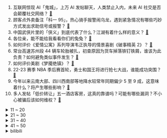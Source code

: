 1. 互联网惊现 AI「鬼城」，上万 AI 发帖聊天，人类禁止入内，未来 AI 社交是否会颠覆社交网络？ [:link:](https://www.zhihu.com/question/598518906)
2. 顾客点外卖备注「科一 95」，热心骑手报警闹乌龙，遇到紧急情况有哪些巧妙方式发出求助信号或报警？ [:link:](https://www.zhihu.com/question/598412361)
3. 中国武侠片里的「侠义」到底代表了什么？江湖有着什么样的意义？ [:link:](https://www.zhihu.com/question/596581402)
4. 各位亲，能不能给我看看你们的兔兔？ [:link:](https://www.zhihu.com/question/438375860)
5. 如何评价《爱情公寓》系列导演韦正执导的情景喜剧《破事精英 2》？ [:link:](https://www.zhihu.com/question/598194206)
6. 常台高速苏州段 44 辆车轮胎被扎，初查原因为货车掉落铁钉铁屑，谁该为此负责？如何避免类似事件发生？ [:link:](https://www.zhihu.com/question/598395008)
7. 如何评价美剧《梦魇绝镇》？ [:link:](https://www.zhihu.com/question/517609351)
8. 22-23 赛季 NBA 季后赛首轮，勇士和国王将进行抢七大战，谁能成功突围？ [:link:](https://www.zhihu.com/question/598390644)
9. 今年以来云南大部、四川西南部等地降水较常年同期偏少 5 至 9 成，这意味着什么？将产生哪些影响？ [:link:](https://www.zhihu.com/question/598226345)
10. 多人发帖「低价转让」五一酒店客房，这真的靠谱吗？可能有哪些漏洞？不小心被骗后该如何维权？ [:link:](https://www.zhihu.com/question/598404777)
<details>
<summary>11 ~ 20</summary>

11. 你读过的最狂的诗词是什么？ [:link:](https://www.zhihu.com/question/598324057)
12. 社交焦虑最主要焦虑的是什么？ [:link:](https://www.zhihu.com/question/440644433)
13. 阿基米德和国王下棋，要求用米填满 64 个方格，国王最后是怎么解决的？ [:link:](https://www.zhihu.com/question/380875083)
14. 顶级投资者，为什么更喜欢熊市？ [:link:](https://www.zhihu.com/question/587450863)
15. 慕容复为什么会高开低走？ [:link:](https://www.zhihu.com/question/598001512)
16. 如何评价《长月烬明》第 31-32 集？其中有哪些值得关注的剧情点？ [:link:](https://www.zhihu.com/question/598521989)
17. 《崩坏：星穹铁道》里，“大守护者”可可利亚到底想靠星核做什么？ [:link:](https://www.zhihu.com/question/598472414)
18. 如何看待丁立人创造历史成为国际象棋世界棋王？ [:link:](https://www.zhihu.com/question/598539448)
19. 如何评价《漫长的季节》第 11 集？其中有哪些值得关注的剧情点？ [:link:](https://www.zhihu.com/question/598522088)
20. 五一假期多地热门景区寸步难行，开启「人从众」模式，你那边情况如何？后悔出门了吗？ [:link:](https://www.zhihu.com/question/598482305)
</details>
<details>
<summary>21 ~ 30</summary>

21. 全国铁路旅客发送量创历史新高，旅客反映称「坐高铁像挤地铁」，国铁集团回应超员问题，五一你出行体验如何？ [:link:](https://www.zhihu.com/question/598512257)
22. 为什么《诡秘之主》里别的神都有自己途径里低等级的手下和信徒，而愚者没有？ [:link:](https://www.zhihu.com/question/484704087)
23. 大家觉得半人马骑兵能有多强？ [:link:](https://www.zhihu.com/question/595913431)
24. 为什么合适的轻薄+高刷+好键盘笔记本那么难等？ [:link:](https://www.zhihu.com/question/598322602)
25. 电影《灌篮高手》里，流川枫是不是笑了？ [:link:](https://www.zhihu.com/question/598244809)
26. 古代世界肉搏战时如何区分敌我的？ [:link:](https://www.zhihu.com/question/28294046)
27. 《红楼梦》中有没有一道菜，让你感觉无比奢靡？ [:link:](https://www.zhihu.com/question/508546960)
28. 如何评价2023年4月THUSSAT学科能力综合测试（TACA）？ [:link:](https://www.zhihu.com/question/590830475)
29. 如何评价电影《灌篮高手》的超高口碑？ [:link:](https://www.zhihu.com/question/596741522)
30. 《漫长的季节》中有哪些隐藏的彩蛋？ [:link:](https://www.zhihu.com/question/597240923)
</details>
<details>
<summary>31 ~ 40</summary>

31. 崩坏星穹铁道开启「无尽的三月七」活动，你有哪些有趣的创作？ [:link:](https://www.zhihu.com/question/598490411)
32. 东三省一季度GDP增速跑赢全国，背后有哪些原因？将带来哪些影响？ [:link:](https://www.zhihu.com/question/598064212)
33. 六大国有行一季度共赚近 3600 亿元，多家银行净息差持续收窄，如何解读此数据？反映了什么？ [:link:](https://www.zhihu.com/question/598495842)
34. 为什么没有人用塔式机箱装nas呢？ [:link:](https://www.zhihu.com/question/528553459)
35. 刘邦为什么不给戚夫人免死金牌，或让她随子就封、免受残害？ [:link:](https://www.zhihu.com/question/598361065)
36. 旅途中遇到商家违约、消费陷阱等，录音录像有用吗？什么样的音/视频可以算作维权证据？还需要保留哪些证据？ [:link:](https://www.zhihu.com/question/597946545)
37. 今年的五一有多「疯」？出行火爆的背后究竟是什么？ [:link:](https://www.zhihu.com/question/598482073)
38. 90 后北漂女孩副业开淄博烧烤月入三十万，开张一个半月营业额猛翻二十倍，如何看待流量带来的「风口」？ [:link:](https://www.zhihu.com/question/597679629)
39. 有哪些改名失败的地名？ [:link:](https://www.zhihu.com/question/588174055)
40. 有没有什么电影，足以改变你对世界、人生或者价值的认知？ [:link:](https://www.zhihu.com/question/596584225)
</details>
<details>
<summary>41 ~ 50</summary>

41. 5 月起一批新规即将实施，涉及社保、失业保险、工伤保险、证券期货等方面，将给生活带来哪些改变？ [:link:](https://www.zhihu.com/question/598394218)
42. 五一假期出行途中，你随手拍下了怎样的风景？那一瞬间是什么让你按下快门键？ [:link:](https://www.zhihu.com/question/598392867)
43. 航司回应两乘客因座位纠纷高空发生抓扯，称「已和解，保留追究危害公共安全的权利」，如何看待此事？ [:link:](https://www.zhihu.com/question/598493620)
44. 《崩坏：星穹铁道》的剧情演出水平如何？符合你的预期吗？ [:link:](https://www.zhihu.com/question/598251837)
45. 创造历史！丁立人成中国首位国际象棋世界棋王，如何评价这一成就？目前中国国际象棋整体水平如何？ [:link:](https://www.zhihu.com/question/598541435)
46. 五一去露营，有哪些舒适又有风格的穿搭？ [:link:](https://www.zhihu.com/question/597671979)
47. 为什么《教父》结局中麦克的女儿玛丽必须死？ [:link:](https://www.zhihu.com/question/297028058)
48. 如何评价2023湖人完成黑七？ [:link:](https://www.zhihu.com/question/598401317)
49. 如何评价大疆新品 Mavic 3  Pro 首款三摄旗舰影像航拍无人机？有哪些亮点值得关注？ [:link:](https://www.zhihu.com/question/597774128)
50. 《灌篮高手》里，流川枫知道赤木晴子爱慕他吗？ [:link:](https://www.zhihu.com/question/25949786)
</details><details>
<summary>bilibili</summary>

1. 没开玩笑  淄博已经进化到5.0版本了... [:link:](//www.bilibili.com/video/BV1BX4y1m7jP)
2. 我当爸爸了！ [:link:](//www.bilibili.com/video/BV1qh4y1n7C3)
3. 当你总觉得自己很独特时 [:link:](//www.bilibili.com/video/BV1eh41177oB)
4. 咱就是说，这是纯友谊，还是真爱情？ [:link:](//www.bilibili.com/video/BV1Vk4y1n7X1)
5. 哈哈，甲方破防了 [:link:](//www.bilibili.com/video/BV1Dg4y1L7hd)
6. 当你试图扼杀我的电竞精神时 你已经输了 [:link:](//www.bilibili.com/video/BV1VV4y1d7BK)
7. 看完4月新番，外星人连夜毁灭地球......【泛式】 [:link:](//www.bilibili.com/video/BV1gs4y1w7jK)
8. 一群up主在欢乐谷玩共享位置捉迷藏！效果爆炸！【最终集】 [:link:](//www.bilibili.com/video/BV1ph41177Mt)
9. 从上厕所的规则就知道挪威的男人地位如何了 [:link:](//www.bilibili.com/video/BV1bc411J7SR)
10. 爷 青 回 ！丢人之旅！【森林之子#1】 [:link:](//www.bilibili.com/video/BV19M4y187ww)
<details>
<summary>11 ~ 20</summary>

11. 蛋 [:link:](//www.bilibili.com/video/BV1pa4y157G9)
12. "挖错了坟，该拜哪尊神啊？！" [:link:](//www.bilibili.com/video/BV13c411n7r1)
13. 保  护  砂  隐  村 [:link:](//www.bilibili.com/video/BV11V4y1R7tD)
14. 以前年轻人消费 VS 现在年轻人消费 [:link:](//www.bilibili.com/video/BV1F24y1F7Y5)
15. 【Minecraft】我们烧了张rtx4090,只为这300秒极致画面 [:link:](//www.bilibili.com/video/BV1Vk4y1n74b)
16. 做了一个赋予食物生命的盘子 [:link:](//www.bilibili.com/video/BV1ph41177H5)
17. “有 种 你 试 试” [:link:](//www.bilibili.com/video/BV1Lk4y1n7dL)
18. “所以生命啊，它璀璨如歌” [:link:](//www.bilibili.com/video/BV1mm4y1y7zt)
19. 《原神》角色演示-「卡维：忱挚织穹」 [:link:](//www.bilibili.com/video/BV1MT411H7ia)
20. 《 机 枪 模 拟 器 》 [:link:](//www.bilibili.com/video/BV1Jz4y1Y7tB)
</details>
<details>
<summary>21 ~ 30</summary>

21. 联合国正式入驻B站！ [:link:](//www.bilibili.com/video/BV1Am4y1C78m)
22. 20世纪的“哲学王”是谁？【奇葩小国46】 [:link:](//www.bilibili.com/video/BV19g4y177co)
23. 《崩坏：星穹铁道》启程庆典 [:link:](//www.bilibili.com/video/BV1Cg4y1L7fC)
24. 提前感受五一的恐惧｜人真的好多啊啊啊！！ [:link:](//www.bilibili.com/video/BV1Do4y147GW)
25. [Choreography Video] SEVENTEEN - Super [:link:](//www.bilibili.com/video/BV1ea4y1V7RG)
26. 【亮记生物鉴定】网络热传生物鉴定48 [:link:](//www.bilibili.com/video/BV1Xh411j7yC)
27. 中年男性魅力比拼！ [:link:](//www.bilibili.com/video/BV1Tc411n7Qh)
28. Emotional Damage破防哥Steven He来B站啦！ [:link:](//www.bilibili.com/video/BV1Wa4y1V7j2)
29. 女版海贼王（分享一波奇奇怪怪的知识） [:link:](//www.bilibili.com/video/BV15o4y1t7hd)
30. 【黑塔】⚡你能忍受转圈圈的洗脑么⚡◑ω◐️⚡ [:link:](//www.bilibili.com/video/BV1BL411Y7iV)
</details>
<details>
<summary>31 ~ 40</summary>

31. 完了，这下解释不清楚了 [:link:](//www.bilibili.com/video/BV1FL411e7rt)
32. 喊口号就能让战士往上冲?解密战时政治动员有多复杂【思维实验室】 [:link:](//www.bilibili.com/video/BV1Qk4y177wj)
33. 芬兰内战中，红军为什么输给了白军？曼纳海姆(中)【历史调研室39】 [:link:](//www.bilibili.com/video/BV1Mm4y1C7Ge)
34. 《关于男朋友休假顺便带走了我腿这件事》 [:link:](//www.bilibili.com/video/BV1CM411G7XW)
35. 永远不要低估河南碳水！馍馍装一切，谁吃谁迷糊 [:link:](//www.bilibili.com/video/BV1wo4y1t7Am)
36. 5斤的铁勺，60cm的铁锅，这道菜，很费手。。 [:link:](//www.bilibili.com/video/BV1cM411G7rL)
37. 一个视频看懂王莽的一生 [:link:](//www.bilibili.com/video/BV1Ao4y1t7CD)
38. 二刷许昌&胖东来！你们将会被他们的真诚而感动！ [:link:](//www.bilibili.com/video/BV1wM4y1h7y3)
39. 《 鸡 哥 天 下 第 一 》 [:link:](//www.bilibili.com/video/BV1am4y1175K)
40. 《明日方舟》限定干员「缪尔赛思」前瞻PV [:link:](//www.bilibili.com/video/BV1Zs4y1c7td)
</details>
<details>
<summary>41 ~ 50</summary>

41. 【怒九】淦！你们的爱好…好帅啊！！ [:link:](//www.bilibili.com/video/BV1Qa4y1V7D6)
42. 全网公开我的浏览记录！！ [:link:](//www.bilibili.com/video/BV1Ph411L7xU)
43. 眼“色”游戏（押韵版） [:link:](//www.bilibili.com/video/BV17P411U7tp)
44. 斗电子蛐蛐.品百味人生 [:link:](//www.bilibili.com/video/BV1EM411G7vq)
45. 求助大家 怎样可以把脸上的洗掉？ [:link:](//www.bilibili.com/video/BV1QV4y1R7W1)
46. 五一期间可以白拿的6款皮肤：末日机甲和时之恋人可真香！ [:link:](//www.bilibili.com/video/BV1dM4y187gp)
47. 放假了！给你们来点恐怖故事！！ [:link:](//www.bilibili.com/video/BV1pz4y1Y7Vd)
48. 没有退网，只是坐上了轮椅 [:link:](//www.bilibili.com/video/BV1bg4y1L7jY)
49. 这个技能有点刑！慢放百倍，三分钟学会飞牌绝技！ [:link:](//www.bilibili.com/video/BV1ks4y1c7sV)
50. 都什么年代，谁还用传统方式驱鬼？！！ [:link:](//www.bilibili.com/video/BV1Na4y15718)
</details>
<details>
<summary>51 ~ 60</summary>

51. 奇行种，也没有多奇怪嘛…… [:link:](//www.bilibili.com/video/BV1fh41157au)
52. 童年广告系列 [:link:](//www.bilibili.com/video/BV1vM4y187ha)
53. 变身巫师！用我的咒语施展魔法！环球影城vlog [:link:](//www.bilibili.com/video/BV11L411h7k2)
54. 勾栏听曲说是 [:link:](//www.bilibili.com/video/BV1Kh4y1n7Lr)
55. 感受到了培育蔬菜这件事的重要性 [:link:](//www.bilibili.com/video/BV1sX4y1m7Xn)
56. 不愧是一群男的想出来的节目 [:link:](//www.bilibili.com/video/BV1ih4y1n7Hm)
57. 你眼中的“老阿姨”曾经也迷倒了整个世界！ [:link:](//www.bilibili.com/video/BV1Yg4y1L7AP)
58. 想做说唱领袖 [:link:](//www.bilibili.com/video/BV1oo4y147et)
59. 【星穹铁道】《踏上旅途》太短不够听？让我来扩写！！ [:link:](//www.bilibili.com/video/BV1Yg4y1L7EE)
60. 特殊感染者Boomer背景故事 [:link:](//www.bilibili.com/video/BV1gP41127ki)
</details>
<details>
<summary>61 ~ 70</summary>

61. 【干货】如何像人类一样吃饭 [:link:](//www.bilibili.com/video/BV1pa4y157Bh)
62. 实拍立体机动装置！以梦为翅膀，翱翔于天际！ [:link:](//www.bilibili.com/video/BV1DX4y1m7Uf)
63. 球2前69分钟究竟埋藏了多少细节？《流浪地球2》全片解析04 [:link:](//www.bilibili.com/video/BV1wV4y1d7hG)
64. 刮彩票决定自己的一日三餐！结果翻车了？ [:link:](//www.bilibili.com/video/BV1tm4y117dj)
65. 感谢大妈给新崩的空气刘海 [:link:](//www.bilibili.com/video/BV1JM411G7mA)
66. 天呐！结婚3周年，飞越9000公里的惊喜… [:link:](//www.bilibili.com/video/BV1f14y1o72H)
67. 狂躁！自残！自杀！梵高疯狂的真相，背后是人最深的绝望！ [:link:](//www.bilibili.com/video/BV14z4y1Y7XT)
68. 车迟国斗法下——渣熊作 [:link:](//www.bilibili.com/video/BV1uV4y1d7TT)
69. 这段时间一直在忙茶叶，差点忘记自己会画画了！ [:link:](//www.bilibili.com/video/BV1rM4y187rM)
70. 爆肝统计！海绵宝宝一共做了多少蟹黄堡？ [:link:](//www.bilibili.com/video/BV1Us4y1c7Ac)
</details>
<details>
<summary>71 ~ 80</summary>

71. 银狼x三月七❤️互 撩 指 南！[A]ddiction【咬人猫】 [:link:](//www.bilibili.com/video/BV1Lh4y1n75E)
72. 被雪藏的《黑猫警长》原版大结局有多震惊？我找到了它隐藏的第6集和大结局… [:link:](//www.bilibili.com/video/BV1Dk4y177Yd)
73. 不好意思 买到真的了 [:link:](//www.bilibili.com/video/BV1no4y1L7Ka)
74. 追逐夏日的颜色 [:link:](//www.bilibili.com/video/BV1Xo4y147vx)
75. 中国人的油纸伞撑的不是雨，撑的是五千年的文化自信！ [:link:](//www.bilibili.com/video/BV1Jh411778A)
76. 滚 蛋 [:link:](//www.bilibili.com/video/BV13V4y1d7Ni)
77. 准备改行去马戏团了 [:link:](//www.bilibili.com/video/BV1ph41177Ts)
78. ⚡我 爸 就 是 力 霸 天⚡ [:link:](//www.bilibili.com/video/BV1Ha4y1575S)
79. 这个艺人的人设很真实啊.... [:link:](//www.bilibili.com/video/BV1YV4y1R7gR)
80. 假如四大名著买了合订本是一种什么体验 [:link:](//www.bilibili.com/video/BV1nz4y1Y7pQ)
</details>
<details>
<summary>81 ~ 90</summary>

81. 我，辛稼轩，大宋词龙，人间这一趟，万分遗憾 [:link:](//www.bilibili.com/video/BV1wL411e77T)
82. 公测130万星琼冲击全角色满命满精，这下又再创历史了 [:link:](//www.bilibili.com/video/BV1pa4y157zt)
83. 帅小伙自制淄博烧烤，不用去淄博也能吃爽啦！ [:link:](//www.bilibili.com/video/BV1Sz4y1a7tU)
84. 清洁游泳池到底有多解压？ [:link:](//www.bilibili.com/video/BV1rM4y1877T)
85. 落魄特种兵酗酒度日，结识小萝莉重获新生，奥斯卡影帝覆灭黑帮 [:link:](//www.bilibili.com/video/BV1ss4y1R7PV)
86. 【崩坏星穹铁道】谁才是平民最强光锥？全角色光锥排行榜！萌新必看的光锥搭配攻略！ [:link:](//www.bilibili.com/video/BV1wX4y1U76d)
87. 在20岁的青春里 要做80岁想起还会笑的事情 [:link:](//www.bilibili.com/video/BV1Js4y1R7wc)
88. “所有人给我站一边，因为超人强我要发癫” [:link:](//www.bilibili.com/video/BV1mo4y157XS)
89. 人民文娱专访马嘉祺：要越来越喜欢这个世界 [:link:](//www.bilibili.com/video/BV1Fa4y157zM)
90. 【崩坏星穹铁道】100W古老梦华全部抽完之后，我的账号变成了什么样子（朴实无华的崩坏星穹铁道视频 [:link:](//www.bilibili.com/video/BV19k4y1773F)
</details>
<details>
<summary>91 ~ 100</summary>

91. 朋友问我为什么对着恐怖游戏一直笑 [:link:](//www.bilibili.com/video/BV1Kc411n7D4)
92. 模仿一下这20年间女主戏中的形象和人设变化！猜猜都是哪些剧里的桥段？最后一个应该有模仿到位吧哈哈哈 [:link:](//www.bilibili.com/video/BV1AV4y1d73z)
93. 【奇葩作业】《请 以 问 号 为 主 题 作 诗》答： [:link:](//www.bilibili.com/video/BV1Ja4y157Ur)
94. 魔都最贵商圈吃398一斤珍宝蟹，巨大蟹钳雪白蟹肉太过瘾！【凭啥这么贵ep60- 珍宝海鲜】 [:link:](//www.bilibili.com/video/BV1BM411G7hQ)
95. 离谱的法律咨询18 [:link:](//www.bilibili.com/video/BV1ps4y1R7FE)
96. 【时代少年团】《时代夏令营2》03： 决战深渊之底 [:link:](//www.bilibili.com/video/BV1vh41177Hz)
97. B站300W播放的整合包！这就是我梦寐以求的世界！ [:link:](//www.bilibili.com/video/BV1hL411h7uW)
98. 【星穹铁道丨白露】“雷电法王，在线除颤” [:link:](//www.bilibili.com/video/BV1s24y1F7ha)
99. 绅士情种 [:link:](//www.bilibili.com/video/BV18M411G7KS)
100. 【原神】竟能如此相似 [:link:](//www.bilibili.com/video/BV1Sk4y177RH)
</details></details>